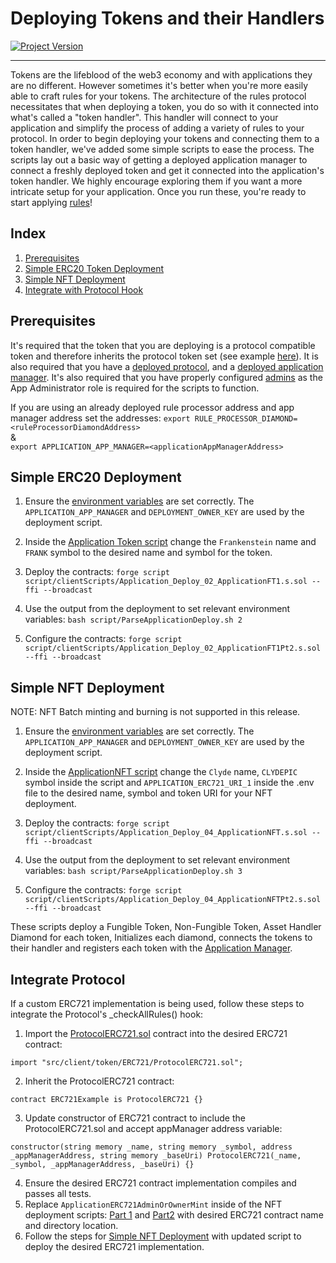 # Deploying Tokens and their Handlers
[![Project Version][version-image]][version-url]

---

Tokens are the lifeblood of the web3 economy and with applications they are no different. However sometimes it's better when you're more easily able to craft rules for your tokens. The architecture of the rules protocol necessitates that when deploying a token, you do so with it connected into what's called a "token handler". This handler will connect to your application and simplify the process of adding a variety of rules to your protocol. In order to begin deploying your tokens and connecting them to a token handler, we've added some simple scripts to ease the process. The scripts lay out a basic way of getting a deployed application manager to connect a freshly deployed token and get it connected into the application's token handler. We highly encourage exploring them if you want a more intricate setup for your application. Once you run these, you're ready to start applying [rules](../rules/README.md)!

## Index

1. [Prerequisites](#prerequisites)
2. [Simple ERC20 Token Deployment](#simple-erc20-deployment)
3. [Simple NFT Deployment](#simple-nft-deployment)
4. [Integrate with Protocol Hook](#integrate-protocol)

## Prerequisites

It's required that the token that you are deploying is a protocol compatible token and therefore inherits the protocol token set (see example [here](../../../src/example/ERC20/ApplicationERC20.sol)). It is also required that you have a [deployed protocol](./DEPLOY-PROTOCOL.md), and a [deployed application manager](./DEPLOY-APPMANAGER.md). It's also required that you have properly configured [admins](../permissions/ADMIN-ROLES.md) as the App Administrator role is required for the scripts to function.

If you are using an already deployed rule processor address and app manager address set the addresses:
        ````
        export RULE_PROCESSOR_DIAMOND=<ruleProcessorDiamondAddress>
        ````    
        &        
        ````
        export APPLICATION_APP_MANAGER=<applicationAppManagerAddress>
        ````

## Simple ERC20 Deployment

1. Ensure the [environment variables][environment-url] are set correctly. The `APPLICATION_APP_MANAGER` and `DEPLOYMENT_OWNER_KEY` are used by the deployment script. 

2. Inside the [Application Token script](../../../script/clientScripts/Application_Deploy_02_ApplicationFT1.s.sol) change the `Frankenstein` name and `FRANK` symbol to the desired name and symbol for the token. 

3. Deploy the contracts:
        ````
        forge script script/clientScripts/Application_Deploy_02_ApplicationFT1.s.sol --ffi --broadcast
        ````
4. Use the output from the deployment to set relevant environment variables:
        ````
        bash script/ParseApplicationDeploy.sh 2
        ````
5. Configure the contracts:
        ````
        forge script script/clientScripts/Application_Deploy_02_ApplicationFT1Pt2.s.sol --ffi --broadcast
        ````

## Simple NFT Deployment

NOTE: NFT Batch minting and burning is not supported in this release.

1. Ensure the [environment variables][environment-url] are set correctly. The `APPLICATION_APP_MANAGER` and `DEPLOYMENT_OWNER_KEY` are used by the deployment script. 

2. Inside the [ApplicationNFT script](../../../script/clientScripts/Application_Deploy_04_ApplicationNFT.s.sol) change the `Clyde` name, `CLYDEPIC` symbol inside the script and `APPLICATION_ERC721_URI_1` inside the .env file to the desired name, symbol and token URI for your NFT deployment. 

3. Deploy the contracts:
        ````
        forge script script/clientScripts/Application_Deploy_04_ApplicationNFT.s.sol --ffi --broadcast
        ````
4. Use the output from the deployment to set relevant environment variables:
        ````
        bash script/ParseApplicationDeploy.sh 3
        ````
5. Configure the contracts:
        ````
        forge script script/clientScripts/Application_Deploy_04_ApplicationNFTPt2.s.sol --ffi --broadcast
        ````

These scripts deploy a Fungible Token, Non-Fungible Token, Asset Handler Diamond for each token, Initializes each diamond, connects the tokens to their handler and registers each token with the [Application Manager](../architecture/client/application/APPLICATION-MANAGER.md). 

## Integrate Protocol 
If a custom ERC721 implementation is being used, follow these steps to integrate the Protocol's _checkAllRules() hook:

1. Import the [ProtocolERC721.sol](../../../src/client/token/ERC721/ProtocolERC721.sol) contract into the desired ERC721 contract:
```
import "src/client/token/ERC721/ProtocolERC721.sol";
```
2. Inherit the ProtocolERC721 contract: 
```
contract ERC721Example is ProtocolERC721 {} 
```
3. Update constructor of ERC721 contract to include the ProtocolERC721.sol and accept appManager address variable: 
```
constructor(string memory _name, string memory _symbol, address _appManagerAddress, string memory _baseUri) ProtocolERC721(_name, _symbol, _appManagerAddress, _baseUri) {}
```
4. Ensure the desired ERC721 contract implementation compiles and passes all tests. 
5. Replace `ApplicationERC721AdminOrOwnerMint` inside of the NFT deployment scripts: [Part 1](../../../script/clientScripts/Application_Deploy_04_ApplicationNFT.s.sol) and [Part2](../../../script/clientScripts/Application_Deploy_04_ApplicationNFTPt2.s.sol) with desired ERC721 contract name and directory location. 
6. Follow the steps for [Simple NFT Deployment](#simple-nft-deployment) with updated script to deploy the desired ERC721 implementation. 

<!-- These are the body links -->
[ERC721-url]: https://eips.ethereum.org/EIPS/eip-721
[environment-url]: ./SET-ENVIRONMENT.md
[customizations-url]: ../rules/CUSTOMIZATIONS.md

<!-- These are the header links -->
[version-image]: https://img.shields.io/badge/Version-1.2.0-brightgreen?style=for-the-badge&logo=appveyor
[version-url]: https://github.com/thrackle-io/Tron